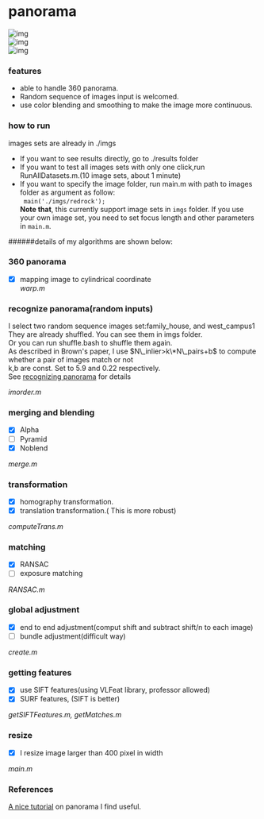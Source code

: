 # panorama  
![img](https://github.com/yihui-he/panorama/blob/master/results/intersection.jpg)  
![img](https://github.com/yihui-he/panorama/blob/master/results/GrandCanyon2.jpg)  
![img](https://github.com/yihui-he/panorama/blob/master/results/redrock.jpg)  
### features  
- able to handle 360 panorama.
- Random sequence of images input is welcomed.
- use color blending and smoothing to make the image more continuous.  

### how to run  
images sets are already in ./imgs  
- If you want to see results directly, go to ./results folder
- If you want to test all images sets with only one click,run RunAllDatasets.m.(10 image sets, about 1 minute)  
- If you want to specify the image folder, run main.m with path to images folder as argument as follow:  
` main('./imgs/redrock');`  
**Note that**, this currently support image sets in `imgs` folder. If you use your own image set, you need to set focus length and other parameters in `main.m`.

######details of my algorithms are shown below:  

### 360 panorama
- [x] mapping image to cylindrical coordinate  
*warp.m*  

### recognize panorama(random inputs)
I select two random sequence images set:family\_house, and west\_campus1  
They are already shuffled. You can see them in imgs folder.  
Or you can run shuffle.bash to shuffle them again.  
As described in Brown's paper, I use $N\_inlier>k\*N\_pairs+b$ to compute whether a pair of images match or not  
k,b are const. Set to 5.9 and 0.22 respectively.  
See [recognizing panorama](https://github.com/yihui-he/panorama/blob/master/resource/recognizing_panorama.pdf) for details  

*imorder.m*  

### merging and blending  
- [x] Alpha  
- [ ] Pyramid  
- [x] Noblend

*merge.m*  

### transformation
- [x] homography transformation.
- [x] translation transformation.( This is more robust)

*computeTrans.m*  

### matching
- [x] RANSAC
- [ ] exposure matching  

*RANSAC.m*  

### global adjustment
- [x] end to end adjustment(comput shift and subtract shift/n to each image)  
- [ ] bundle adjustment(difficult way)  

*create.m*  

### getting features
- [x] use SIFT features(using VLFeat library, professor allowed)  
- [x] SURF features, (SIFT is better)  

*getSIFTFeatures.m, getMatches.m*  
  
### resize  
- [x] I resize image larger than 400 pixel in width  
  
*main.m*  
  
### References  
[A nice tutorial](https://github.com/yihui-he/panorama/blob/master/resource/stitching%20tutorial.pdf) on panorama I find useful.  


